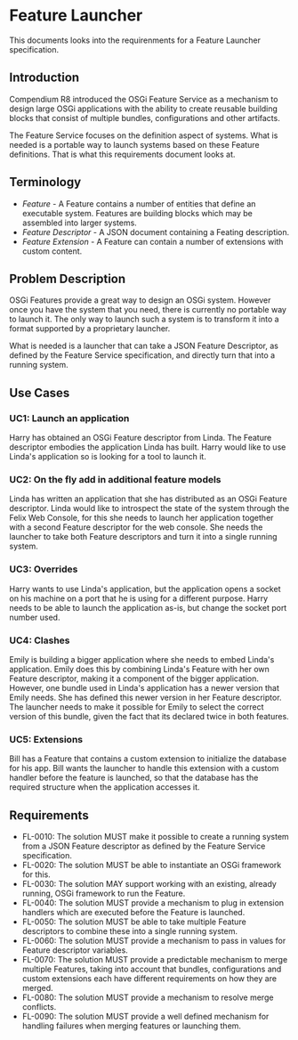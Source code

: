 # Feature Launcher

This documents looks into the requirenments for a Feature Launcher specification.

## Introduction

Compendium R8 introduced the OSGi Feature Service as a mechanism to design large OSGi applications with the ability to create reusable building blocks that consist of multiple bundles, configurations and other artifacts.

The Feature Service focuses on the definition aspect of systems. What is needed is a portable way to launch systems based on these Feature definitions. That is what this requirements document looks at.

## Terminology

* _Feature_ - A Feature contains a number of entities that define an executable system. Features are building blocks which may be assembled into larger systems.
* _Feature Descriptor_ - A JSON document containing a Feating description.
* _Feature Extension_ - A Feature can contain a number of extensions with custom content.

## Problem Description

OSGi Features provide a great way to design an OSGi system. However once you have the system that you need, there is currently no portable way to launch it. The only way to launch such a system is to transform it into a format supported by a proprietary launcher.

What is needed is a launcher that can take a JSON Feature Descriptor, as defined by the Feature Service specification, and directly turn that into a running system.

## Use Cases

### UC1: Launch an application

Harry has obtained an OSGi Feature descriptor from Linda. The Feature descriptor embodies the application Linda has built. Harry would like to use Linda's application so is looking for a tool to launch it.

### UC2: On the fly add in additional feature models

Linda has written an application that she has distributed as an OSGi Feature descriptor. Linda would like to introspect the state of the system through the Felix Web Console, for this she needs to launch her application together with a second Feature descriptor for the web console. She needs the launcher to take both Feature descriptors and turn it into a single running system.

### UC3: Overrides

Harry wants to use Linda's application, but the application opens a socket on his machine on a port that he is using for a different purpose. Harry needs to be able to launch the application as-is, but change the socket port number used.

### UC4: Clashes

Emily is building a bigger application where she needs to embed Linda's application. Emily does this by combining Linda's Feature with her own Feature descriptor, making it a component of the bigger application. However, one bundle used in Linda's application has a newer version that Emily needs. She has defined this newer version in her Feature descriptor. The launcher needs to make it possible for Emily to select the correct version of this bundle, given the fact that its declared twice in both features.

### UC5: Extensions

Bill has a Feature that contains a custom extension to initialize the database for his app. Bill wants the launcher to handle this extension with a custom handler before the feature is launched, so that the database has the required structure when the application accesses it.

## Requirements

* FL-0010: The solution MUST make it possible to create a running system from a JSON Feature descriptor as defined by the Feature Service specification.
* FL-0020: The solution MUST be able to instantiate an OSGi framework for this.
* FL-0030: The solution MAY support working with an existing, already running, OSGi framework to run the Feature.
* FL-0040: The solution MUST provide a mechanism to plug in extension handlers which are executed before the Feature is launched.
* FL-0050: The solution MUST be able to take multiple Feature descriptors to combine these into a single running system.
* FL-0060: The solution MUST provide a mechanism to pass in values for Feature descriptor variables.
* FL-0070: The solution MUST provide a predictable mechanism to merge multiple Features, taking into account that bundles, configurations and custom extensions each have different requirements on how they are merged.
* FL-0080: The solution MUST provide a mechanism to resolve merge conflicts.
* FL-0090: The solution MUST provide a well defined mechanism for handling failures when merging features or launching them.
